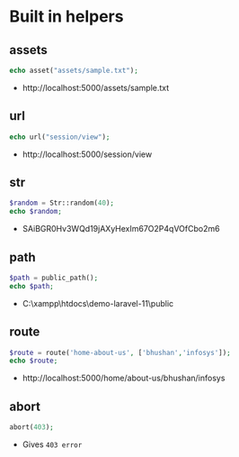 # Built in helpers

## assets

```php
echo asset("assets/sample.txt");
```

- http://localhost:5000/assets/sample.txt

## url

```php
echo url("session/view");
```

- http://localhost:5000/session/view

## str

```php
$random = Str::random(40);
echo $random;
```

- SAiBGR0Hv3WQd19jAXyHexIm67O2P4qVOfCbo2m6

## path

```php
$path = public_path();
echo $path;
```

- C:\xampp\htdocs\demo-laravel-11\public

## route

```php
$route = route('home-about-us', ['bhushan','infosys']);
echo $route;
```

- http://localhost:5000/home/about-us/bhushan/infosys

## abort

```php
abort(403);
```

- Gives `403 error`
